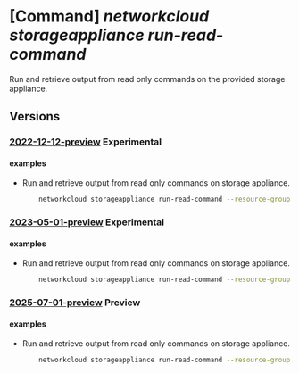 # [Command] _networkcloud storageappliance run-read-command_

Run and retrieve output from read only commands on the provided storage appliance.

## Versions

### [2022-12-12-preview](/Resources/mgmt-plane/L3N1YnNjcmlwdGlvbnMve30vcmVzb3VyY2Vncm91cHMve30vcHJvdmlkZXJzL21pY3Jvc29mdC5uZXR3b3JrY2xvdWQvc3RvcmFnZWFwcGxpYW5jZXMve30vcnVucmVhZGNvbW1hbmRz/2022-12-12-preview.xml) **Experimental**

<!-- mgmt-plane /subscriptions/{}/resourcegroups/{}/providers/microsoft.networkcloud/storageappliances/{}/runreadcommands 2022-12-12-preview -->

#### examples

- Run and retrieve output from read only commands on storage appliance.
    ```bash
        networkcloud storageappliance run-read-command --resource-group "resourceGroupName" --name "storageApplianceName" --limit-time-seconds 60 --commands command="AlertList"
    ```

### [2023-05-01-preview](/Resources/mgmt-plane/L3N1YnNjcmlwdGlvbnMve30vcmVzb3VyY2Vncm91cHMve30vcHJvdmlkZXJzL21pY3Jvc29mdC5uZXR3b3JrY2xvdWQvc3RvcmFnZWFwcGxpYW5jZXMve30vcnVucmVhZGNvbW1hbmRz/2023-05-01-preview.xml) **Experimental**

<!-- mgmt-plane /subscriptions/{}/resourcegroups/{}/providers/microsoft.networkcloud/storageappliances/{}/runreadcommands 2023-05-01-preview -->

#### examples

- Run and retrieve output from read only commands on storage appliance.
    ```bash
        networkcloud storageappliance run-read-command --resource-group "resourceGroupName" --name "storageApplianceName" --limit-time-seconds 60 --commands command="AlertList"
    ```

### [2025-07-01-preview](/Resources/mgmt-plane/L3N1YnNjcmlwdGlvbnMve30vcmVzb3VyY2Vncm91cHMve30vcHJvdmlkZXJzL21pY3Jvc29mdC5uZXR3b3JrY2xvdWQvc3RvcmFnZWFwcGxpYW5jZXMve30vcnVucmVhZGNvbW1hbmRz/2025-07-01-preview.xml) **Preview**

<!-- mgmt-plane /subscriptions/{}/resourcegroups/{}/providers/microsoft.networkcloud/storageappliances/{}/runreadcommands 2025-07-01-preview -->

#### examples

- Run and retrieve output from read only commands on storage appliance.
    ```bash
        networkcloud storageappliance run-read-command --resource-group "resourceGroupName" --name "storageApplianceName" --commands "[{command:purealert,arguments:[list,'--filter',state='/open/']}]" --limit-time-seconds 60
    ```
